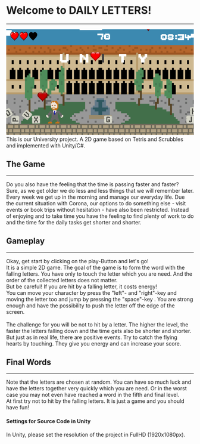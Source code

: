 ﻿# Welcome to DAILY LETTERS!

- - -
![](screenshot-game.PNG)
This is our University project. A 2D game based on Tetris and Scrubbles and implemented with Unity/C#.


## The Game
- - -
Do you also have the feeling that the time is passing faster and faster?
<br />Sure, as we get older we do less and less things that we will remember later. Every week we get up in the morning and manage our everyday life.
Due the current situation with Corona, our options to do something else - visit events or book trips without hesitation - have also been restricted. Instead of enjoying and to take time you have the feeling to find plenty of work to do and the time for the daily tasks get shorter and shorter.


## Gameplay
- - -
Okay, get start by clicking on the play-Button and let's go!
<br />It is a simple 2D game. The goal of the game is to form the word with the falling letters. You have only to touch the letter which you are need. And the order of the collected letters does not matter.
<br />But be careful! If you are hit by a falling letter, it costs energy!
<br />You can move your character by press the "left"- and "right"-key and moving the letter too and jump by pressing the "space"-key . You are strong enough and have the possibility to push the letter off the edge of the screen. 
<br />
<br />The challenge for you will be not to hit by a letter. The higher the level, the faster the letters falling down and the time gets also be shorter and shorter. But just as in real life, there are positive events. Try to catch the flying hearts by touching. They give you energy and can increase your score. 


## Final Words
- - -
Note that the letters are chosen at random. You can have so much luck and have the letters together very quickly which you are need. Or in the worst case you may not even have reached a word in the fifth and final level.
<br />At first try not to hit by the falling letters. It is just a game and you should have fun!
<br />

#### Settings for Source Code in Unity
In Unity, please set the resolution of the project in FullHD (1920x1080px).